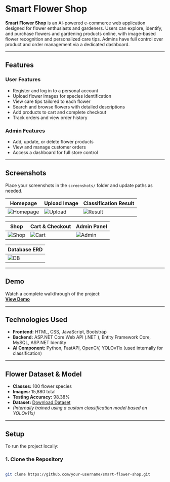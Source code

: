 # Smart Flower Shop

**Smart Flower Shop** is an AI-powered e-commerce web application designed for flower enthusiasts and gardeners. Users can explore, identify, and purchase flowers and gardening products online, with image-based flower recognition and personalized care tips. Admins have full control over product and order management via a dedicated dashboard.

---

## Features

### User Features
- Register and log in to a personal account
- Upload flower images for species identification
- View care tips tailored to each flower
- Search and browse flowers with detailed descriptions
- Add products to cart and complete checkout
- Track orders and view order history

### Admin Features
- Add, update, or delete flower products
- View and manage customer orders
- Access a dashboard for full store control

---

## Screenshots

Place your screenshots in the `screenshots/` folder and update paths as needed.

| Homepage | Upload Image | Classification Result |
|---------|---------------|------------------------|
| ![Homepage](./screenshots/homepage.png) | ![Upload](./screenshots/image-upload.png) | ![Result](./screenshots/classification-result.png) |

| Shop | Cart & Checkout | Admin Panel |
|------|------------------|--------------|
| ![Shop](./screenshots/shop.png) | ![Cart](./screenshots/cart-checkout.png) | ![Admin](./screenshots/admin-panel.png) |

| Database ERD |
|------------------|
| ![DB](./screenshots/database-schema.png) |

---

## Demo

Watch a complete walkthrough of the project:  
[**View Demo**](https://drive.google.com/file/d/1INxlw0d-_BCsgVLcqQaHbli_1nYHJMH5/view?usp=drive_link)

---

## Technologies Used

- **Frontend:** HTML, CSS, JavaScript, Bootstrap  
- **Backend:** ASP.NET Core Web API (.NET ), Entity Framework Core, MySQL, ASP.NET Identity  
- **AI Component:** Python, FastAPI, OpenCV, YOLOv11x (used internally for classification)

---

## Flower Dataset & Model

- **Classes:** 100 flower species  
- **Images:** 15,880 total  
- **Testing Accuracy:** 98.38%  
- **Dataset:** [Download Dataset](https://drive.google.com/file/d/1ZXEmb14iU1RmhCMd84L6zKrl5eeR6YJR/view?usp=drive_link)  
- *(Internally trained using a custom classification model based on YOLOv11x)*

---

## Setup

To run the project locally:

### 1. Clone the Repository
```bash
  
git clone https://github.com/your-username/smart-flower-shop.git
